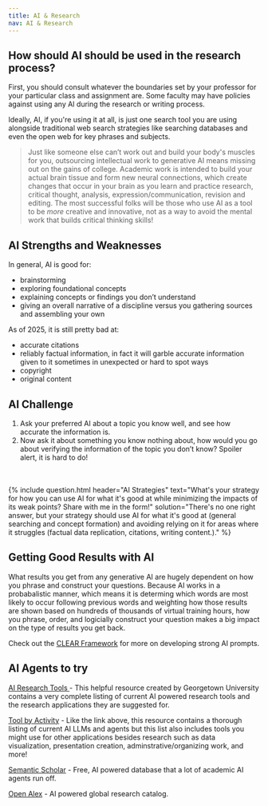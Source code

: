 ```yaml
---
title: AI & Research
nav: AI & Research
---
```

## How should AI should be used in the research process?

First, you should consult whatever the boundaries set by your professor for your particular class and assignment are. Some faculty may have policies against using any AI during the research or writing process. 

Ideally, AI, if you're using it at all, is just one search tool you are using alongside traditional web search strategies like searching databases and even the open web for key phrases and subjects. 

> Just like someone else can’t work out and build your body's muscles for you, outsourcing intellectual work to generative AI means missing out on the gains of college. Academic work is intended to build your actual brain tissue and form new neural connections, which create changes that occur in your brain as you learn and practice research, critical thought, analysis, expression/communication, revision and editing. The most successful folks will be those who use AI as a tool to be _more_ creative and innovative, not as a way to avoid the mental work that builds critical thinking skills!

## AI Strengths and Weaknesses

In general, AI is good for: 
- brainstorming
- exploring foundational concepts
- explaining concepts or findings you don’t understand
- giving an overall narrative of a discipline versus you gathering sources and assembling your own

As of 2025, it is still pretty bad at:
- accurate citations
- reliably factual information, in fact it will garble accurate information given to it sometimes in unexpected or hard to spot ways
- copyright
- original content 

## AI Challenge 

1. Ask your preferred AI about a topic you know well, and see how accurate the information is. 
1. Now ask it about something you know nothing about, how would you go about verifying the information of the topic you don’t know? Spoiler alert, it is hard to do! 
<br>
<br>
{% include question.html header="AI Strategies" text="What's your strategy for how you can use AI for what it's good at while minimizing the impacts of its weak points? Share with me in the form!" solution="There's no one right answer, but your strategy should use AI for what it's good at (general searching and concept formation) and avoiding relying on it for areas where it struggles (factual data replication, citations, writing content.)." %}

## Getting Good Results with AI

What results you get from any generative AI are hugely dependent on how you phrase and construct your questions. Because AI works in a probabalistic manner, which means it is determing which words are most likely to occur following previous words and weighting how those results are shown based on hundreds of thousands of virtual training hours, how you phrase, order, and logicially construct your question makes a big impact on the type of results you get back.

Check out the [CLEAR Framework](https://guides.library.georgetown.edu/ai/prompts) for more on developing strong AI prompts. 

## AI Agents to try 

[AI Research Tools ](https://guides.library.georgetown.edu/ai/tools) - This helpful resource created by Georgetown University contains a very complete listing of current AI powered research tools and the research applications they are suggested for. 

[Tool by Activity](https://cndls.georgetown.edu/resources/ai/using-ai/#ai-tool-by-activity) - Like the link above, this resource contains a thorough listing of current AI LLMs and agents but this list also includes tools you might use for other applications besides research such as data visualization, presentation creation, adminstrative/organizing work, and more!

[Semantic Scholar](https://www.semanticscholar.org/) - Free, AI powered database that a lot of academic AI agents run off. 

[Open Alex](https://openalex.org/) - AI powered global research catalog.




